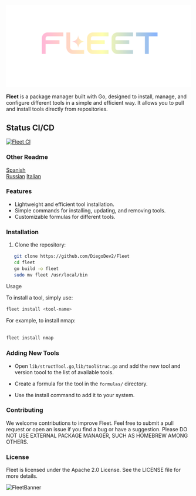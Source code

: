 
![Logo](./docs/assets/Logo.png)

**Fleet** is a package manager built with Go, designed to install, manage, and configure different tools in a simple and efficient way. It allows you to pull and install tools directly from repositories.

## Status CI/CD
[![Fleet CI](https://github.com/DiegoDev2/Fleet/actions/workflows/go.yml/badge.svg)](https://github.com/DiegoDev2/Fleet/actions/workflows/go.yml)

### Other Readme

[Spanish](./docs/readme/README.es.md)  
[Russian](./docs/readme/README.ru.md)
[Italian](./docs/readme/README.it.md)

### Features

- Lightweight and efficient tool installation.
- Simple commands for installing, updating, and removing tools.
- Customizable formulas for different tools.

### Installation

1. Clone the repository:

```bash
   git clone https://github.com/DiegoDev2/Fleet
   cd fleet
   go build -o fleet
   sudo mv fleet /usr/local/bin
```
Usage

To install a tool, simply use:

```bash
fleet install <tool-name>
```
For example, to install nmap:

```bash

fleet install nmap
```
### Adding New Tools

- Open `lib/structTool.go`,`lib/toolStruc.go` and add the new tool and version toool to the list of available tools.

- Create a formula for the tool in the `formulas/` directory.

- Use the install command to add it to your system.

### Contributing

We welcome contributions to improve Fleet. Feel free to submit a pull request or open an issue if you find a bug or have a suggestion.
Please DO NOT USE EXTERNAL PACKAGE MANAGER, SUCH AS HOMEBREW AMONG OTHERS.

### License

Fleet is licensed under the Apache 2.0 License. See the LICENSE file for more details. 

![FleetBanner](https://github.com/user-attachments/assets/e5f1e2db-1155-4950-b6f9-2040a73b5553)

